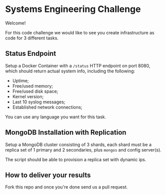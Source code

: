 # Systems Engineering Challenge

Welcome!

For this code challenge we would like to see you create infrastructure as code for 3 different tasks.


## Status Endpoint

Setup a Docker Container with a `/status` HTTP endpoint on port 8080, which should return actual system info, including the following:

- Uptime;
- Free/used memory;
- Free/used disk space;
- Kernel version;
- Last 10 syslog messages;
- Established network connections;

You can use any language you want for this task.


## MongoDB Installation with Replication

Setup a MongoDB cluster consisting of 3 shards, each shard must be a replica set of 1 primary and 2 secondaries, plus `mongos` and config server(s).

The script should be able to provision a replica set with dynamic ips.


## How to deliver your results

Fork this repo and once you're done send us a pull request.

